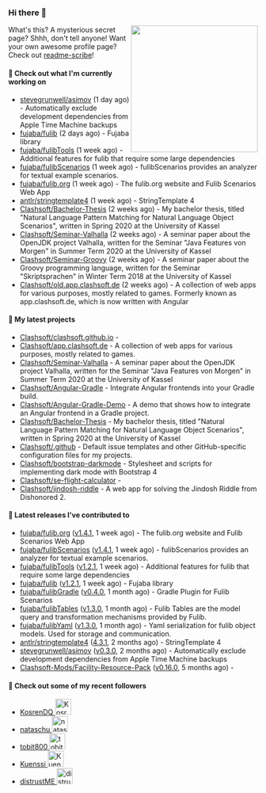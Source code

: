 ### Hi there 👋

<img align="right" src="https://github.com/Clashsoft.png?size=512" width="256">

What's this? A mysterious secret page? Shhh, don't tell anyone!
Want your own awesome profile page? Check out [readme-scribe](https://github.com/muesli/readme-scribe)!

#### 👷 Check out what I'm currently working on

- [stevegrunwell/asimov](https://github.com/stevegrunwell/asimov) (1 day ago) - Automatically exclude development dependencies from Apple Time Machine backups
- [fujaba/fulib](https://github.com/fujaba/fulib) (2 days ago) - Fujaba library
- [fujaba/fulibTools](https://github.com/fujaba/fulibTools) (1 week ago) - Additional features for fulib that require some large dependencies
- [fujaba/fulibScenarios](https://github.com/fujaba/fulibScenarios) (1 week ago) - fulibScenarios provides an analyzer for textual example scenarios. 
- [fujaba/fulib.org](https://github.com/fujaba/fulib.org) (1 week ago) - The fulib.org website and Fulib Scenarios Web App
- [antlr/stringtemplate4](https://github.com/antlr/stringtemplate4) (1 week ago) - StringTemplate 4
- [Clashsoft/Bachelor-Thesis](https://github.com/Clashsoft/Bachelor-Thesis) (2 weeks ago) - My bachelor thesis, titled &#34;Natural Language Pattern Matching for Natural Language Object Scenarios&#34;, written in Spring 2020 at the University of Kassel
- [Clashsoft/Seminar-Valhalla](https://github.com/Clashsoft/Seminar-Valhalla) (2 weeks ago) - A seminar paper about the OpenJDK project Valhalla, written for the Seminar &#34;Java Features von Morgen&#34; in Summer Term 2020 at the University of Kassel
- [Clashsoft/Seminar-Groovy](https://github.com/Clashsoft/Seminar-Groovy) (2 weeks ago) - A seminar paper about the Groovy programming language, written for the Seminar &#34;Skriptsprachen&#34; in Winter Term 2018 at the University of Kassel
- [Clashsoft/old.app.clashsoft.de](https://github.com/Clashsoft/old.app.clashsoft.de) (2 weeks ago) - A collection of web apps for various purposes, mostly related to games. Formerly known as app.clashsoft.de, which is now written with Angular

#### 🌱 My latest projects

- [Clashsoft/clashsoft.github.io](https://github.com/Clashsoft/clashsoft.github.io) - 
- [Clashsoft/app.clashsoft.de](https://github.com/Clashsoft/app.clashsoft.de) - A collection of web apps for various purposes, mostly related to games.
- [Clashsoft/Seminar-Valhalla](https://github.com/Clashsoft/Seminar-Valhalla) - A seminar paper about the OpenJDK project Valhalla, written for the Seminar &#34;Java Features von Morgen&#34; in Summer Term 2020 at the University of Kassel
- [Clashsoft/Angular-Gradle](https://github.com/Clashsoft/Angular-Gradle) - Integrate Angular frontends into your Gradle build.
- [Clashsoft/Angular-Gradle-Demo](https://github.com/Clashsoft/Angular-Gradle-Demo) - A demo that shows how to integrate an Angular frontend in a Gradle project.
- [Clashsoft/Bachelor-Thesis](https://github.com/Clashsoft/Bachelor-Thesis) - My bachelor thesis, titled &#34;Natural Language Pattern Matching for Natural Language Object Scenarios&#34;, written in Spring 2020 at the University of Kassel
- [Clashsoft/.github](https://github.com/Clashsoft/.github) - Default issue templates and other GitHub-specific configuration files for my projects.
- [Clashsoft/bootstrap-darkmode](https://github.com/Clashsoft/bootstrap-darkmode) - Stylesheet and scripts for implementing dark mode with Bootstrap 4
- [Clashsoft/se-flight-calculator](https://github.com/Clashsoft/se-flight-calculator) - 
- [Clashsoft/jindosh-riddle](https://github.com/Clashsoft/jindosh-riddle) - A web app for solving the Jindosh Riddle from Dishonored 2.

#### 🔭 Latest releases I've contributed to

- [fujaba/fulib.org](https://github.com/fujaba/fulib.org) ([v1.4.1](https://github.com/fujaba/fulib.org/releases/tag/v1.4.1), 1 week ago) - The fulib.org website and Fulib Scenarios Web App
- [fujaba/fulibScenarios](https://github.com/fujaba/fulibScenarios) ([v1.4.1](https://github.com/fujaba/fulibScenarios/releases/tag/v1.4.1), 1 week ago) - fulibScenarios provides an analyzer for textual example scenarios. 
- [fujaba/fulibTools](https://github.com/fujaba/fulibTools) ([v1.2.1](https://github.com/fujaba/fulibTools/releases/tag/v1.2.1), 1 week ago) - Additional features for fulib that require some large dependencies
- [fujaba/fulib](https://github.com/fujaba/fulib) ([v1.2.1](https://github.com/fujaba/fulib/releases/tag/v1.2.1), 1 week ago) - Fujaba library
- [fujaba/fulibGradle](https://github.com/fujaba/fulibGradle) ([v0.4.0](https://github.com/fujaba/fulibGradle/releases/tag/v0.4.0), 1 month ago) - Gradle Plugin for Fulib Scenarios
- [fujaba/fulibTables](https://github.com/fujaba/fulibTables) ([v1.3.0](https://github.com/fujaba/fulibTables/releases/tag/v1.3.0), 1 month ago) - Fulib Tables are the model query and transformation mechanisms provided by Fulib.
- [fujaba/fulibYaml](https://github.com/fujaba/fulibYaml) ([v1.3.0](https://github.com/fujaba/fulibYaml/releases/tag/v1.3.0), 1 month ago) - Yaml serialization for fulib object models. Used for storage and communication.
- [antlr/stringtemplate4](https://github.com/antlr/stringtemplate4) ([4.3.1](https://github.com/antlr/stringtemplate4/releases/tag/4.3.1), 2 months ago) - StringTemplate 4
- [stevegrunwell/asimov](https://github.com/stevegrunwell/asimov) ([v0.3.0](https://github.com/stevegrunwell/asimov/releases/tag/v0.3.0), 2 months ago) - Automatically exclude development dependencies from Apple Time Machine backups
- [Clashsoft-Mods/Facility-Resource-Pack](https://github.com/Clashsoft-Mods/Facility-Resource-Pack) ([v0.16.0](https://github.com/Clashsoft-Mods/Facility-Resource-Pack/releases/tag/v0.16.0), 5 months ago) - 

#### 👯 Check out some of my recent followers

- [KosrenDQ <img src="https://github.com/KosrenDQ.png?size=32" alt="KosrenDQ Profile Avatar" width="32">](https://github.com/KosrenDQ)
- [nataschu <img src="https://github.com/nataschu.png?size=32" alt="nataschu Profile Avatar" width="32">](https://github.com/nataschu)
- [tobit800 <img src="https://github.com/tobit800.png?size=32" alt="tobit800 Profile Avatar" width="32">](https://github.com/tobit800)
- [Kuenssi <img src="https://github.com/Kuenssi.png?size=32" alt="Kuenssi Profile Avatar" width="32">](https://github.com/Kuenssi)
- [distrustME <img src="https://github.com/distrustME.png?size=32" alt="distrustME Profile Avatar" width="32">](https://github.com/distrustME)

